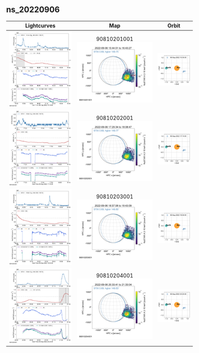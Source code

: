 ## ns_20220906
 
|  Lightcurves |  Map | Orbit |
|:---:|:---:|:---:|
|[![](ltc_20220906_1535_90810201001_ngs.png)](ltc_20220906_1535_90810201001_ngs.png)|90810201001<br/>[![](map_20220906_1535_90810201001_ngs.png)](map_20220906_1535_90810201001_ngs.png)|[![](orbeph_20220906_1535_90810201001_ngs.png)](orbeph_20220906_1535_90810201001_ngs.png)|
|[![](ltc_20220906_1715_90810202001_ngs.png)](ltc_20220906_1715_90810202001_ngs.png)|90810202001<br/>[![](map_20220906_1715_90810202001_ngs.png)](map_20220906_1715_90810202001_ngs.png)|[![](orbeph_20220906_1715_90810202001_ngs.png)](orbeph_20220906_1715_90810202001_ngs.png)|
|[![](ltc_20220906_1850_90810203001_ngs.png)](ltc_20220906_1850_90810203001_ngs.png)|90810203001<br/>[![](map_20220906_1850_90810203001_ngs.png)](map_20220906_1850_90810203001_ngs.png)|[![](orbeph_20220906_1850_90810203001_ngs.png)](orbeph_20220906_1850_90810203001_ngs.png)|
|[![](ltc_20220906_2025_90810204001_ngs.png)](ltc_20220906_2025_90810204001_ngs.png)|90810204001<br/>[![](map_20220906_2025_90810204001_ngs.png)](map_20220906_2025_90810204001_ngs.png)|[![](orbeph_20220906_2025_90810204001_ngs.png)](orbeph_20220906_2025_90810204001_ngs.png)|
